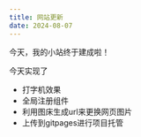 ```yaml
---
title: 网站更新
date: 2024-08-07
---
```


今天，我的小站终于建成啦！


今天实现了
* 打字机效果
* 全局注册组件
* 利用图床生成url来更换网页图片
* 上传到gitpages进行项目托管